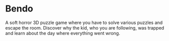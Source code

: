 # Bendo
A soft horror 3D puzzle game where you have to solve various puzzles and escape the room. Discover why the kid, who you are following, was trapped and learn about the day where everything went wrong.
